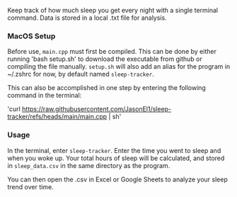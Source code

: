 Keep track of how much sleep you get every night with a single terminal command. Data is stored in a local .txt file for analysis.

### MacOS Setup

Before use, `main.cpp` must first be compiled. This can be done by either running 'bash setup.sh' to download the executable from github or compiling the file manually. `setup.sh` will also add an alias for the program in ~/.zshrc for now, by default named `sleep-tracker`.

This can also be accomplished in one step by entering the following command in the terminal:

'curl https://raw.githubusercontent.com/JasonEl1/sleep-tracker/refs/heads/main/main.cpp | sh'

### Usage

In the terminal, enter `sleep-tracker`. Enter the time you went to sleep and when you woke up. Your total hours of sleep will be calculated, and stored in `sleep_data.csv` in the same directory as the program.

You can then open the .csv in Excel or Google Sheets to analyze your sleep trend over time.
